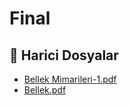 # Final


<!--Index-->

## 🔗 Harici Dosyalar

- [Bellek Mimarileri-1.pdf](./Bellek%20Mimarileri-1.pdf)
- [Bellek.pdf](./Bellek.pdf)


<!--Index-->

